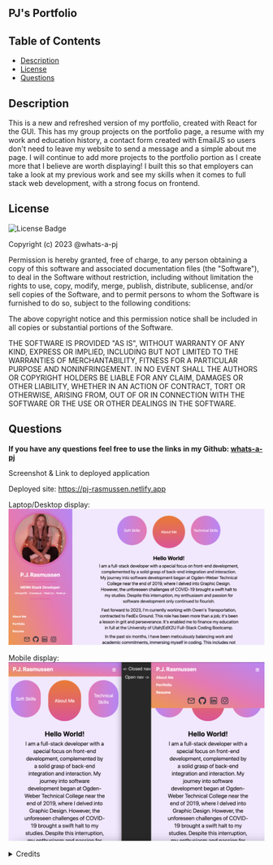## PJ's Portfolio

## Table of Contents

- [Description](#description)
- [License](#license)
- [Questions](#questions)

## Description

This is a new and refreshed version of my portfolio, created with React for the GUI. This has my group projects on the portfolio page, a resume with my work and education history, a contact form created with EmailJS so users don't need to leave my website to send a message and a simple about me page. I will continue to add more projects to the portfolio portion as I create more that I believe are worth displaying! I built this so that employers can take a look at my previous work and see my skills when it comes to full stack web development, with a strong focus on frontend.

## License

![License Badge](https://img.shields.io/badge/MIT-License-purple)

Copyright (c) 2023 @whats-a-pj

Permission is hereby granted, free of charge, to any person obtaining a copy
of this software and associated documentation files (the "Software"), to deal
in the Software without restriction, including without limitation the rights
to use, copy, modify, merge, publish, distribute, sublicense, and/or sell
copies of the Software, and to permit persons to whom the Software is
furnished to do so, subject to the following conditions:

The above copyright notice and this permission notice shall be included in all
copies or substantial portions of the Software.

THE SOFTWARE IS PROVIDED "AS IS", WITHOUT WARRANTY OF ANY KIND, EXPRESS OR
IMPLIED, INCLUDING BUT NOT LIMITED TO THE WARRANTIES OF MERCHANTABILITY,
FITNESS FOR A PARTICULAR PURPOSE AND NONINFRINGEMENT. IN NO EVENT SHALL THE
AUTHORS OR COPYRIGHT HOLDERS BE LIABLE FOR ANY CLAIM, DAMAGES OR OTHER
LIABILITY, WHETHER IN AN ACTION OF CONTRACT, TORT OR OTHERWISE, ARISING FROM,
OUT OF OR IN CONNECTION WITH THE SOFTWARE OR THE USE OR OTHER DEALINGS IN THE
SOFTWARE.


## Questions

**If you have any questions feel free to use the links in my Github: [whats-a-pj](https://github.com/whats-a-pj)**

Screenshot & Link to deployed application

Deployed site: https://pj-rasmussen.netlify.app

Laptop/Desktop display:
![Screenshot](/src/assets/websitehome.png)

Mobile display:
![Screenshot](/src/assets/mobile.png)

<details><summary>Credits</summary> 

These were the websites that I used to help me understand how to complete this project:

https://legacy.reactjs.org/docs/introducing-jsx.html

https://react.dev/learn/conditional-rendering

https://legacy.reactjs.org/docs/components-and-props.html

https://coolors.co/

https://reactrouter.com/en/main

https://reactrouter.com/en/main/routers/create-browser-router

https://reactrouter.com/en/main/components/link

https://react.dev/learn/importing-and-exporting-components

https://react.dev/learn/render-and-commit

https://tailwindui.com/components/application-ui/navigation/navbars

https://www.svgrepo.com/

</details>
